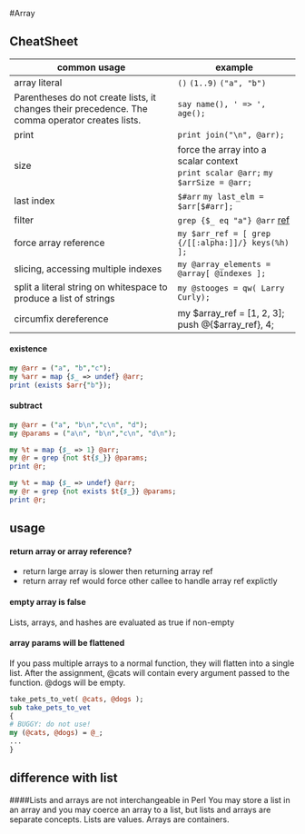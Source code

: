 #Array

## CheatSheet

| common usage  | example|
| ------------- | ------------- |
| array literal  | `()` `(1..9)` `("a", "b")`  |
|Parentheses do not create lists, it changes their precedence. The comma operator creates lists.|`say name(), ' => ', age();`|
| print | `print join("\n", @arr);` |
|size|force the array into a scalar context <br> `print scalar @arr;` `my $arrSize = @arr;`|
|last index| `$#arr` `my last_elm = $arr[$#arr];`|
|filter| `grep {$_ eq "a"} @arr` [ref](http://perldoc.perl.org/functions/grep.html)|
|force array reference|	`my $arr_ref = [ grep {/[[:alpha:]]/} keys(%h) ];`|
|slicing, accessing multiple indexes| `my @array_elements = @array[ @indexes ];`|
|split a literal string on whitespace to produce a list of strings|`my @stooges = qw( Larry Curly);`|
|circumfix dereference|my $array_ref = [1, 2, 3]; <br> push @{$array_ref}, 4;|


#### existence

```perl
my @arr = ("a", "b","c");
my %arr = map {$_ => undef} @arr;
print (exists $arr{"b"});
```

#### subtract

```perl
my @arr = ("a", "b\n","c\n", "d");
my @params = ("a\n", "b\n","c\n", "d\n");

my %t = map {$_ => 1} @arr;
my @r = grep {not $t{$_}} @params;
print @r;

my %t = map {$_ => undef} @arr;
my @r = grep {not exists $t{$_}} @params;
print @r;
```

## usage

#### return array or array reference?
- return large array is slower then returning array ref
- return array ref would force other callee to handle array ref explictly 

#### empty array is false

Lists, arrays, and hashes are evaluated as true if non-empty

#### array params will be flattened
If you pass multiple arrays to a normal function, they will flatten into a single list.
After the assignment, @cats will contain every argument passed to the function.@dogs will be empty.

```perl
take_pets_to_vet( @cats, @dogs );sub take_pets_to_vet{# BUGGY: do not use!my (@cats, @dogs) = @_;...}
```


## difference with list
####Lists and arrays are not interchangeable in Perl
You may store a list in an array and you may coerce an array to a list, but listsand arrays are separate concepts. Lists are values. Arrays are containers.
